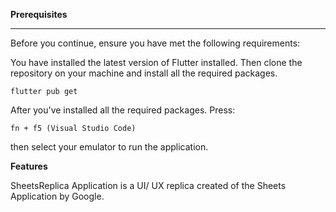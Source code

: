 **Prerequisites**

--------------------------------------------------------------------------------------------


Before you continue, ensure you have met the following requirements:

You have installed the latest version of Flutter installed.
Then clone the repository on your machine and install all the required packages.


~~~ 
flutter pub get
~~~


After you've installed all the required packages. Press:


~~~
fn + f5 (Visual Studio Code)
~~~

then select your emulator to run the application.

**Features**

SheetsReplica Application is a UI/ UX replica created of the Sheets Application by Google.
